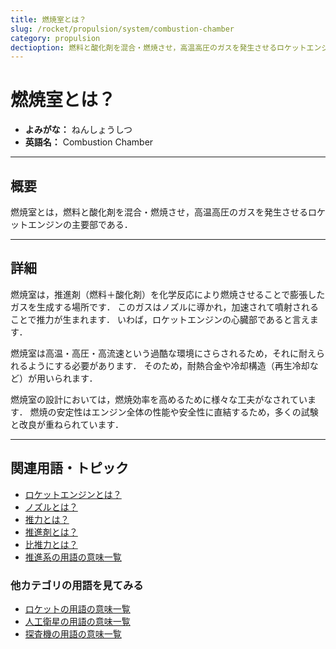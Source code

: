 ```yaml
---
title: 燃焼室とは？
slug: /rocket/propulsion/system/combustion-chamber
category: propulsion
dectioption: 燃料と酸化剤を混合・燃焼させ，高温高圧のガスを発生させるロケットエンジンの主要部である燃焼室の意味・定義・内容について解説します．
---
```


# 燃焼室とは？

- **よみがな：** ねんしょうしつ  
- **英語名：** Combustion Chamber  

---

## 概要

燃焼室とは，燃料と酸化剤を混合・燃焼させ，高温高圧のガスを発生させるロケットエンジンの主要部である．

---

## 詳細

燃焼室は，推進剤（燃料＋酸化剤）を化学反応により燃焼させることで膨張したガスを生成する場所です．
このガスはノズルに導かれ，加速されて噴射されることで推力が生まれます．
いわば，ロケットエンジンの心臓部であると言えます．

燃焼室は高温・高圧・高流速という過酷な環境にさらされるため，それに耐えられるようにする必要があります．
そのため，耐熱合金や冷却構造（再生冷却など）が用いられます．

燃焼室の設計においては，燃焼効率を高めるために様々な工夫がなされています．
燃焼の安定性はエンジン全体の性能や安全性に直結するため，多くの試験と改良が重ねられています．

---

## 関連用語・トピック

- [ロケットエンジンとは？](/docs/rocket/propulsion/rocket-engine)
- [ノズルとは？](/docs/rocket/propulsion/system/nozzle)
- [推力とは？](/docs/rocket/propulsion/system/thrust)
- [推進剤とは？](/docs/rocket/propulsion/system/propellant)
- [比推力とは？](/docs/rocket/propulsion/system/isp)
- [推進系の用語の意味一覧](/docs/category/propulsion)

### 他カテゴリの用語を見てみる
- [ロケットの用語の意味一覧](/docs/category/rocket)
- [人工衛星の用語の意味一覧](/docs/category/satellite)
- [探査機の用語の意味一覧](/docs/category/explorer)

